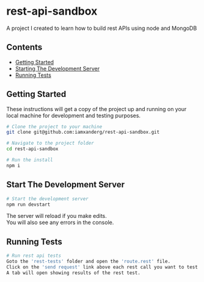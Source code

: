 # rest-api-sandbox

A project I created to learn how to build rest APIs using node and MongoDB

## Contents

- [Getting Started](#getting-started)
- [Starting The Development Server](#starting-the-development-server)
- [Running Tests](#running-tests)

## Getting Started

These instructions will get a copy of the project up and running on your local machine for development and testing purposes.

```bash
# Clone the project to your machine
git clone git@github.com:iamxanderg/rest-api-sandbox.git

# Navigate to the project folder
cd rest-api-sandbox

# Run the install
npm i
```

## Start The Development Server

```bash
# Start the development server
npm run devstart
```

The server will reload if you make edits.\
You will also see any errors in the console.

## Running Tests

```bash
# Run rest api tests
Goto the 'rest-tests' folder and open the 'route.rest' file.
Click on the 'send request' link above each rest call you want to test.
A tab will open showing results of the rest test.
```
